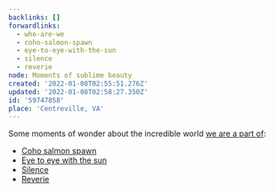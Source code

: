 ```yaml
---
backlinks: []
forwardlinks:
  - who-are-we
  - coho-salmon-spawn
  - eye-to-eye-with-the-sun
  - silence
  - reverie
node: Moments of sublime beauty
created: '2022-01-08T02:55:51.276Z'
updated: '2022-01-08T02:58:27.350Z'
id: '59747858'
place: 'Centreville, VA'
---
```

Some moments of wonder about the incredible world [we are a part of](who-are-we.md):

- [Coho salmon spawn](coho-salmon-spawn.md)
- [Eye to eye with the sun](eye-to-eye-with-the-sun.md)
- [Silence](silence.md)
- [Reverie](reverie.md)
